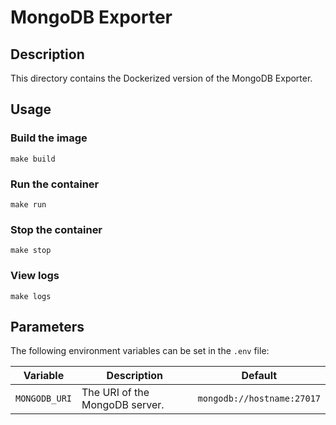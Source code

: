 # MongoDB Exporter

## Description

This directory contains the Dockerized version of the MongoDB Exporter.

## Usage

### Build the image

```
make build
```

### Run the container

```
make run
```

### Stop the container

```
make stop
```

### View logs

```
make logs
```

## Parameters

The following environment variables can be set in the `.env` file:

| Variable | Description | Default |
|----------|-------------|---------|
| `MONGODB_URI` | The URI of the MongoDB server. | `mongodb://hostname:27017` |
